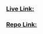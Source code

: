 



### [Live Link:](https://next-module-13-assignment.vercel.app/)

### [Repo Link:](https://github.com/hasankarim18/next-module-13-assignment)